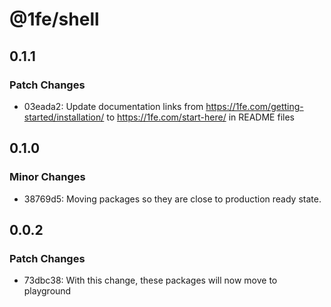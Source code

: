 # @1fe/shell

## 0.1.1

### Patch Changes

- 03eada2: Update documentation links from https://1fe.com/getting-started/installation/ to https://1fe.com/start-here/ in README files

## 0.1.0

### Minor Changes

- 38769d5: Moving packages so they are close to production ready state.

## 0.0.2

### Patch Changes

- 73dbc38: With this change, these packages will now move to playground

